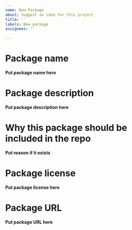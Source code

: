 ```yaml
---
name: New Package
about: Suggest an idea for this project
title: ''
labels: New package
assignees: ''

---
```


# Package name
**Put package name here**

# Package description
**Put package description here**

# Why this package should be included in the repo
**Put reason if it exists**

# Package license
**Put package license here**

# Package URL
**Put package URL here**
